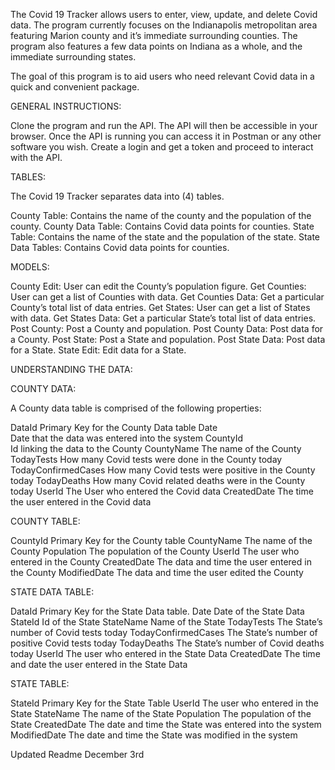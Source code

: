 The Covid 19 Tracker allows users to enter, view, update, and delete Covid data. The program currently focuses on the Indianapolis metropolitan area featuring Marion county and it’s immediate surrounding counties. The program also features a few data points on Indiana as a whole, and the immediate surrounding states. 

The goal of this program is to aid users who need relevant Covid data in a quick and convenient package. 

GENERAL INSTRUCTIONS:

Clone the program and run the API. The API will then be accessible in your browser. Once the API is running you can access it in Postman or any other software you wish. Create a login and get a token and proceed to interact with the API.

TABLES:

The Covid 19 Tracker separates data into (4) tables. 

County Table: Contains the name of the county and the population of the county.
County Data Table: Contains Covid data points for counties.
State Table: Contains the name of the state and the population of the state.
State Data Tables: Contains Covid data points for counties. 

MODELS: 

County Edit:
    User can edit the County’s population figure.
Get Counties:
    User can get a list of Counties with data.
Get Counties Data:
    Get a particular County’s total list of data entries.
Get States:
    User can get a list of States with data.
Get States Data:
    Get a particular State’s total list of data entries.
Post County:
    Post a County and population.
Post County Data:
    Post data for a County. 
Post State:
    Post a State and population.
Post State Data:
    Post data for a State.
State Edit:
    Edit data for a State.

UNDERSTANDING THE DATA:

COUNTY DATA:

A County data table is comprised of the following properties:

DataId
    Primary Key for the County Data table
Date    
    Date that the data was entered into the system
CountyId         
    Id linking the data to the County
CountyName
    The name of the County
TodayTests
    How many Covid tests were done in the County today
TodayConfirmedCases
    How many Covid tests were positive in the County today
TodayDeaths
    How many Covid related deaths were in the County today
UserId
    The User who entered the Covid data
CreatedDate
    The time the user entered in the Covid data

COUNTY TABLE:

CountyId
    Primary Key for the County table
CountyName
    The name of the County
Population
    The population of the County
UserId
    The user who entered in the County
CreatedDate
    The data and time the user entered in the County
ModifiedDate
    The data and time the user edited the County

STATE DATA TABLE:

DataId
    Primary Key for the State Data table.
Date
    Date of the State Data
StateId
    Id of the State
StateName
    Name of the State
TodayTests
    The State’s number of Covid tests today
TodayConfirmedCases
    The State’s number of positive Covid tests today
TodayDeaths
    The State’s number of Covid deaths today
UserId
    The user who entered in the State Data
CreatedDate
    The time and date the user entered in the State Data

STATE TABLE: 

StateId
    Primary Key for the State Table
UserId
    The user who entered in the State
StateName
    The name of the State
Population
    The population of the State
CreatedDate
    The date and time the State was entered into the system
ModifiedDate
    The date and time the State was modified in the system

Updated Readme December 3rd
